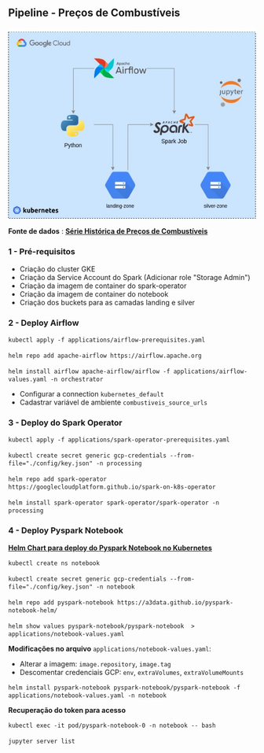 ## Pipeline - Preços de Combustíveis

<p align="center">
    <img alt="Arquitetura" src="./docs/img/arquitetura.jpg" />
</p>

**Fonte de dados** : <a href="https://dados.gov.br/dados/conjuntos-dados/serie-historica-de-precos-de-combustiveis-por-revenda" target="blank"><b>Série Histórica de Preços de Combustíveis</b></a>

### 1 - Pré-requisitos

* Criação do cluster GKE
* Criação da Service Account do Spark (Adicionar role "Storage Admin")
* Criação da imagem de container do spark-operator
* Criação da imagem de container do notebook
* Criação dos buckets para as camadas landing e silver

### 2 - Deploy Airflow

```console
kubectl apply -f applications/airflow-prerequisites.yaml 

helm repo add apache-airflow https://airflow.apache.org

helm install airflow apache-airflow/airflow -f applications/airflow-values.yaml -n orchestrator 
```
* Configurar a connection `kubernetes_default`
* Cadastrar variável de ambiente `combustiveis_source_urls`

### 3 - Deploy do Spark Operator

```console
kubectl apply -f applications/spark-operator-prerequisites.yaml

kubectl create secret generic gcp-credentials --from-file="./config/key.json" -n processing

helm repo add spark-operator https://googlecloudplatform.github.io/spark-on-k8s-operator

helm install spark-operator spark-operator/spark-operator -n processing
```

### 4 - Deploy Pyspark Notebook

<a href="https://github.com/A3Data/pyspark-notebook-helm" target="blank"><b>Helm Chart para deploy do Pyspark Notebook no Kubernetes</b></a>

```console
kubectl create ns notebook

kubectl create secret generic gcp-credentials --from-file="./config/key.json" -n notebook

helm repo add pyspark-notebook https://a3data.github.io/pyspark-notebook-helm/

helm show values pyspark-notebook/pyspark-notebook  > applications/notebook-values.yaml

```
**Modificações no arquivo** `applications/notebook-values.yaml`:
* Alterar a imagem: `image.repository`, `image.tag`  
* Descomentar credenciais GCP: `env`, `extraVolumes`, `extraVolumeMounts`

```console
helm install pyspark-notebook pyspark-notebook/pyspark-notebook -f applications/notebook-values.yaml -n notebook
```
**Recuperação do token para acesso** 

```console
kubectl exec -it pod/pyspark-notebook-0 -n notebook -- bash

jupyter server list
```